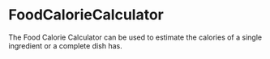 # FoodCalorieCalculator
The Food Calorie Calculator can be used to estimate the calories of a single ingredient or a complete dish has.  
